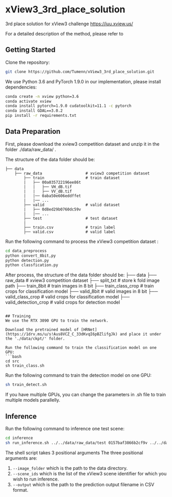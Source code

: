 # xView3_3rd_place_solution
3rd place solution for xView3 challenge https://iuu.xview.us/

For a detailed description of the method, please refer to

## Getting Started

Clone the repository:
```bash
git clone https://github.com/Tumenn/xView3_3rd_place_solution.git
```

We use Python 3.6 and PyTorch 1.9.0 in our implementation, please install dependencies:
```bash
conda create -n xview python=3.6
conda activate xview
conda install pytorch=1.9.0 cudatoolkit=11.1 -c pytorch
conda install GDAL==3.0.2
pip install -r requirements.txt
```

## Data Preparation
First, please download the xview3 competition dataset and unzip it in the folder ./data/raw_data/ .

The structure of the data folder should be:
```
├── data
    ├── raw_data                   # xview3 competition dataset
        ├── train                  # train dataset
        |   ├── 00a035722196ee86t
        |   |   ├── VH_dB.tif
        |   |   ├── VV_dB.tif
        |   |── 0aba50e606eddffet
        |   |── ...
        ├── valid                  # valid dataset
        |   ├── 0d8ed29b0760dc59v
        |   |── ...
        ├── test                   # test dataset
        |
        ├── train.csv              # train label
        ├── valid.csv              # valid label
```

Run the following command to process the xView3 competition dataset :
```bash
cd data_preprocess
python convert_8bit,py
python detection.py
python classfication.py
```

After process, the structure of the data folder should be:
├── data
    ├── raw_data                   # xview3 competition dataset
    ├── split_txt                  # store k fold image path
    ├── train_8bit                 # train images in 8 bit
    ├── train_class_crop           # train crops for classification model
    ├── valid_8bit                 # valid images in 8 bit
    ├── valid_class_crop           # valid crops for classification model
    ├── valid_detection_crop       # valid crops for detection model
```

## Training
We use the RTX 3090 GPU to train the network.

Download the pretrained model of [HRNet](https://1drv.ms/u/s!Aus8VCZ_C_33dKvqI6pBZlifgJk) and place it under the './data/ckpt/' folder.

Run the following command to train the classification model on one GPU:
```bash
cd src
sh train_class.sh
```

Run the following command to train the detection model on one GPU:
```bash
sh train_detect.sh
```
If you have multiple GPUs, you can change the parameters in .sh file to train multiple models parallelly.

## Inference
Run the following command to inference one test scene:
```bash
cd inference
sh run_inference.sh ../../data/raw_data/test 0157baf3866b2cf9v ../../data/raw_data/predict.csv
```
The shell script takes 3 positional arguments 
The three positional arguments are:
1. `--image_folder` which is the path to the data directory.
2. `--scene_ids` which is the list of the xView3 scene identifier for which you wish to run inference.
3. `--output` which is the path to the prediction output filename in CSV format.

